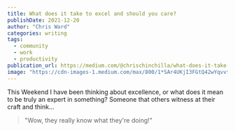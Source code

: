 ```yaml
---
title: What does it take to excel and should you care? 
publishDate: 2021-12-20
author: "Chris Ward"
categories: writing
tags: 
  - community
  - work
  - productivity
publication_url: https://medium.com/@chrischinchilla/what-does-it-take-to-excel-and-should-you-care-41872e869d8c
image: "https://cdn-images-1.medium.com/max/800/1*SAr4UKjI3FGtQ42wYqvvtw.jpeg"
---
```



This Weekend I have been thinking about excellence, or what does it mean
to be truly an expert in something? Someone that others witness at their
craft and think...

> "Wow, they really know what they're doing!"
